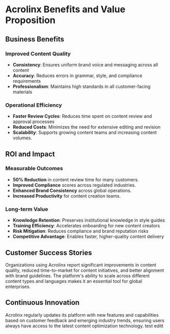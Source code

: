 # Acrolinx Benefits and Value Proposition

## Business Benefits

### Improved Content Quality

- **Consistency**: Ensures uniform brand voice and messaging across all content
- **Accuracy**: Reduces errors in grammar, style, and compliance requirements
- **Professionalism**: Maintains high standards in all customer-facing materials

### Operational Efficiency

- **Faster Review Cycles**: Reduces time spent on content review and approval
  processes
- **Reduced Costs**: Minimizes the need for extensive editing and revision
- **Scalability**: Supports growing content teams and increasing content
  volumes.

## ROI and Impact

### Measurable Outcomes

- **50% Reduction** in content review time for many customers.
- **Improved Compliance** scores across regulated industries.
- **Enhanced Brand Consistency** across global operations.
- **Increased Productivity** for content creation teams.

### Long-term Value

- **Knowledge Retention**: Preserves institutional knowledge in style guides
- **Training Efficiency**: Accelerates onboarding for new content creators
- **Risk Mitigation**: Reduces compliance and brand reputation risks
- **Competitive Advantage**: Enables faster, higher-quality content delivery

## Customer Success Stories

Organizations using Acrolinx report significant improvements in content quality,
reduced time-to-market for content initiatives, and better alignment with brand
guidelines. The platform's ability to scale across different content types and
languages makes it an essential tool for global enterprises.

## Continuous Innovation

Acrolinx regularly updates its platform with new features and capabilities based
on customer feedback and emerging industry trends, ensuring users always have
access to the latest content optimization technology. test editt

